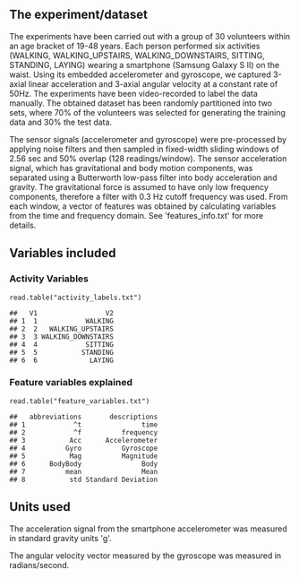 The experiment/dataset
----------------------

The experiments have been carried out with a group of 30 volunteers
within an age bracket of 19-48 years. Each person performed six
activities (WALKING, WALKING\_UPSTAIRS, WALKING\_DOWNSTAIRS, SITTING,
STANDING, LAYING) wearing a smartphone (Samsung Galaxy S II) on the
waist. Using its embedded accelerometer and gyroscope, we captured
3-axial linear acceleration and 3-axial angular velocity at a constant
rate of 50Hz. The experiments have been video-recorded to label the data
manually. The obtained dataset has been randomly partitioned into two
sets, where 70% of the volunteers was selected for generating the
training data and 30% the test data.

The sensor signals (accelerometer and gyroscope) were pre-processed by
applying noise filters and then sampled in fixed-width sliding windows
of 2.56 sec and 50% overlap (128 readings/window). The sensor
acceleration signal, which has gravitational and body motion components,
was separated using a Butterworth low-pass filter into body acceleration
and gravity. The gravitational force is assumed to have only low
frequency components, therefore a filter with 0.3 Hz cutoff frequency
was used. From each window, a vector of features was obtained by
calculating variables from the time and frequency domain. See
'features\_info.txt' for more details.

Variables included
------------------

### Activity Variables

    read.table("activity_labels.txt")

    ##   V1                 V2
    ## 1  1            WALKING
    ## 2  2   WALKING_UPSTAIRS
    ## 3  3 WALKING_DOWNSTAIRS
    ## 4  4            SITTING
    ## 5  5           STANDING
    ## 6  6             LAYING

### Feature variables explained

    read.table("feature_variables.txt")

    ##   abbreviations       descriptions
    ## 1            ^t               time
    ## 2            ^f          frequency
    ## 3           Acc      Accelerometer
    ## 4          Gyro          Gyroscope
    ## 5           Mag          Magnitude
    ## 6      BodyBody               Body
    ## 7          mean               Mean
    ## 8           std Standard Deviation

Units used
----------

The acceleration signal from the smartphone accelerometer was measured
in standard gravity units 'g'.

The angular velocity vector measured by the gyroscope was measured in
radians/second.
